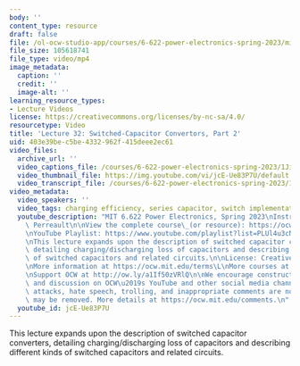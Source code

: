 ```yaml
---
body: ''
content_type: resource
draft: false
file: /ol-ocw-studio-app/courses/6-622-power-electronics-spring-2023/mit6_622s23_lecture_32_360p_16_9.mp4
file_size: 105618741
file_type: video/mp4
image_metadata:
  caption: ''
  credit: ''
  image-alt: ''
learning_resource_types:
- Lecture Videos
license: https://creativecommons.org/licenses/by-nc-sa/4.0/
resourcetype: Video
title: 'Lecture 32: Switched-Capacitor Convertors, Part 2'
uid: 403e39be-c5be-4332-962f-415deee2ec61
video_files:
  archive_url: ''
  video_captions_file: /courses/6-622-power-electronics-spring-2023/1JimzDcKHjTLgNN3Whan36afmCih5US9A_transcript.webvtt
  video_thumbnail_file: https://img.youtube.com/vi/jcE-Ue83P7U/default.jpg
  video_transcript_file: /courses/6-622-power-electronics-spring-2023/1JimzDcKHjTLgNN3Whan36afmCih5US9A_transcript.pdf
video_metadata:
  video_speakers: ''
  video_tags: charging efficiency, series capacitor, switch implementations
  youtube_description: "MIT 6.622 Power Electronics, Spring 2023\nInstructor: David\
    \ Perreault\n\nView the complete course\_(or resource): https://ocw.mit.edu/courses/6-622-power-electronics-spring-2023/\L\
    \nYouTube Playlist: https://www.youtube.com/playlist?list=PLUl4u3cNGP62UTc77mJoubhDELSC8lfR0\n\
    \nThis lecture expands upon the description of switched capacitor converters,\
    \ detailing charging/discharging loss of capacitors and describing different kinds\
    \ of switched capacitors and related circuits.\n\nLicense: Creative Commons BY-NC-SA\L\
    \nMore information at https://ocw.mit.edu/terms\L\nMore courses at https://ocw.mit.edu\n\
    \nSupport OCW at http://ow.ly/a1If50zVRlQ\n\nWe encourage constructive comments\
    \ and discussion on OCW\u2019s YouTube and other social media channels. Personal\
    \ attacks, hate speech, trolling, and inappropriate comments are not allowed and\
    \ may be removed. More details at https://ocw.mit.edu/comments.\n"
  youtube_id: jcE-Ue83P7U
---
```

This lecture expands upon the description of switched capacitor converters, detailing charging/discharging loss of capacitors and describing different kinds of switched capacitors and related circuits.